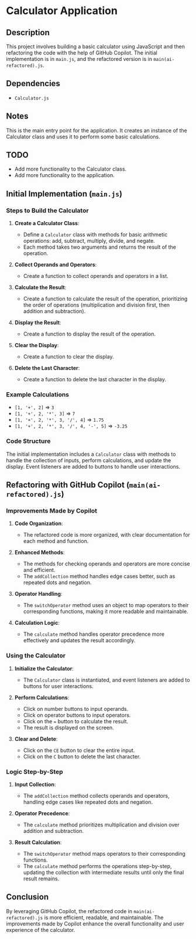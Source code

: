 # Calculator Application

## Description

This project involves building a basic calculator using JavaScript and then refactoring the code with the help of GitHub Copilot. The initial implementation is in `main.js`, and the refactored version is in `main(ai-refactored).js`.

<!-- ## Author

[Your Name]

## Date

[Today's Date]

## Version

1.0 -->

## Dependencies

- `Calculator.js`

## Notes

This is the main entry point for the application. It creates an instance of the Calculator class and uses it to perform some basic calculations.

## TODO

- Add more functionality to the Calculator class.
- Add more functionality to the application.

## Initial Implementation (`main.js`)

### Steps to Build the Calculator

1. **Create a Calculator Class**:

   - Define a `Calculator` class with methods for basic arithmetic operations: add, subtract, multiply, divide, and negate.
   - Each method takes two arguments and returns the result of the operation.

2. **Collect Operands and Operators**:

   - Create a function to collect operands and operators in a list.

3. **Calculate the Result**:

   - Create a function to calculate the result of the operation, prioritizing the order of operations (multiplication and division first, then addition and subtraction).

4. **Display the Result**:

   - Create a function to display the result of the operation.

5. **Clear the Display**:

   - Create a function to clear the display.

6. **Delete the Last Character**:
   - Create a function to delete the last character in the display.

### Example Calculations

- `[1, '+', 2]` => `3`
- `[1, '+', 2, '*', 3]` => `7`
- `[1, '+', 2, '*', 3, '/', 4]` => `1.75`
- `[1, '+', 2, '*', 3, '/', 4, '-', 5]` => `-3.25`

### Code Structure

The initial implementation includes a `Calculator` class with methods to handle the collection of inputs, perform calculations, and update the display. Event listeners are added to buttons to handle user interactions.

## Refactoring with GitHub Copilot (`main(ai-refactored).js`)

### Improvements Made by Copilot

1. **Code Organization**:

   - The refactored code is more organized, with clear documentation for each method and function.

2. **Enhanced Methods**:

   - The methods for checking operands and operators are more concise and efficient.
   - The `addCollection` method handles edge cases better, such as repeated dots and negation.

3. **Operator Handling**:

   - The `switchOperator` method uses an object to map operators to their corresponding functions, making it more readable and maintainable.

4. **Calculation Logic**:
   - The `calculate` method handles operator precedence more effectively and updates the result accordingly.

### Using the Calculator

1. **Initialize the Calculator**:

   - The `Calculator` class is instantiated, and event listeners are added to buttons for user interactions.

2. **Perform Calculations**:

   - Click on number buttons to input operands.
   - Click on operator buttons to input operators.
   - Click on the `=` button to calculate the result.
   - The result is displayed on the screen.

3. **Clear and Delete**:
   - Click on the `CE` button to clear the entire input.
   - Click on the `C` button to delete the last character.

### Logic Step-by-Step

1. **Input Collection**:

   - The `addCollection` method collects operands and operators, handling edge cases like repeated dots and negation.

2. **Operator Precedence**:

   - The `calculate` method prioritizes multiplication and division over addition and subtraction.

3. **Result Calculation**:
   - The `switchOperator` method maps operators to their corresponding functions.
   - The `calculate` method performs the operations step-by-step, updating the collection with intermediate results until only the final result remains.

## Conclusion

By leveraging GitHub Copilot, the refactored code in `main(ai-refactored).js` is more efficient, readable, and maintainable. The improvements made by Copilot enhance the overall functionality and user experience of the calculator.
